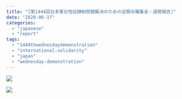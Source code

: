 ```yaml
---
title: "[第1444回日本軍日性奴隷制問題解決のための定期水曜集会・週間報告]"
date: "2020-06-17"
categories: 
  - "japanese"
  - "report"
tags: 
  - "1444thwednesdaydemonstration"
  - "international-solidarity"
  - "japan"
  - "wednesday-demonstration"
---
```


![](https://womenandwar.net/kr/wp-content/uploads/2020/06/강혜정-1444차-경과보고-일본어.pdf_page_1-791x1024.jpg)

![](https://womenandwar.net/kr/wp-content/uploads/2020/06/강혜정-1444차-경과보고-일본어.pdf_page_2-791x1024.jpg)
